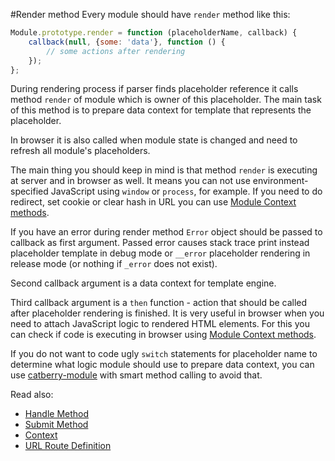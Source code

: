 #Render method
Every module should have `render` method like this:
```javascript
Module.prototype.render = function (placeholderName, callback) {
	callback(null, {some: 'data'}, function () {
		// some actions after rendering
	}); 
};
```
During rendering process if parser finds placeholder reference it calls method
`render` of module which is owner of this placeholder. The main task of this
method is to prepare data context for template that represents the placeholder.

In browser it is also called when module state is changed and need to refresh
all module's placeholders.

The main thing you should keep in mind is that method `render` is executing at
server and in browser as well. It means you can not use environment-specified
JavaScript using `window` or `process`, for example. If you need to do redirect, 
set cookie or clear hash in URL you can use 
[Module Context methods](context.md).

If you have an error during render method `Error` object should be passed 
to callback as first argument. Passed error causes stack trace print instead 
placeholder template in debug mode or `__error` placeholder rendering in 
release mode (or nothing if `_error` does not exist).

Second callback argument is a data context for template engine. 

Third callback argument is a `then` function - action that should be called 
after placeholder rendering is finished. It is very useful in browser when you
need to attach JavaScript logic to rendered HTML elements. For this you can
check if code is executing in browser 
using [Module Context methods](context.md).

If you do not want to code ugly `switch` statements for placeholder name 
to determine what logic module should use to prepare data context, you can use
[catberry-module](https://www.npmjs.org/package/catberry-module) with smart 
method calling to avoid that.

Read also:

* [Handle Method](handle-method.md)
* [Submit Method](submit-method.md)
* [Context](context.md)
* [URL Route Definition](../routing/url-route-definition.md)